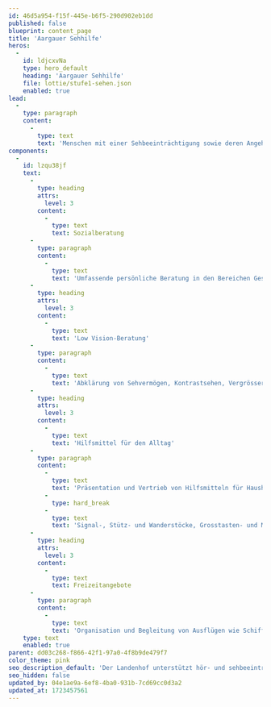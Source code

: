 ```yaml
---
id: 46d5a954-f15f-445e-b6f5-290d902eb1dd
published: false
blueprint: content_page
title: 'Aargauer Sehhilfe'
heros:
  -
    id: ldjcxvNa
    type: hero_default
    heading: 'Aargauer Sehhilfe'
    file: lottie/stufe1-sehen.json
    enabled: true
lead:
  -
    type: paragraph
    content:
      -
        type: text
        text: 'Menschen mit einer Sehbeeinträchtigung sowie deren Angehörige finden bei der Aargauer Sehhilfe folgende Angebote:'
components:
  -
    id: lzqu38jf
    text:
      -
        type: heading
        attrs:
          level: 3
        content:
          -
            type: text
            text: Sozialberatung
      -
        type: paragraph
        content:
          -
            type: text
            text: 'Umfassende persönliche Beratung in den Bereichen Gesundheit, Alltagsaktivitäten, Kommunikation, Beziehung, Mobilität, Arbeit, Sozialversicherungen, Finanzen, Wohnen und Freizeit, Vermitteln von Dienstleistungen und Angeboten wie beispielsweise Training für Orientierung und Mobilität sowie Lebenspraktische Fähigkeiten.'
      -
        type: heading
        attrs:
          level: 3
        content:
          -
            type: text
            text: 'Low Vision-Beratung'
      -
        type: paragraph
        content:
          -
            type: text
            text: 'Abklärung von Sehvermögen, Kontrastsehen, Vergrösserungsbedarf, Blendschutzbedarf und Lichtbedarf. Individuelles Ermitteln geeigneter optischer Hilfsmittel wie Lupenbrillen, Lupen, Bildschirmlesegeräte, Blendschutzgläser und Beleuchtung.'
      -
        type: heading
        attrs:
          level: 3
        content:
          -
            type: text
            text: 'Hilfsmittel für den Alltag'
      -
        type: paragraph
        content:
          -
            type: text
            text: 'Präsentation und Vertrieb von Hilfsmitteln für Haushalt, Alltag und Freizeit:'
          -
            type: hard_break
          -
            type: text
            text: 'Signal-, Stütz- und Wanderstöcke, Grosstasten- und Mobiltelefone, Uhren und Wecker, Küchen- und Personenwaage, Abspielgeräte für Hörbücher, Gesellschaftsspiele und vieles mehr.'
      -
        type: heading
        attrs:
          level: 3
        content:
          -
            type: text
            text: Freizeitangebote
      -
        type: paragraph
        content:
          -
            type: text
            text: 'Organisation und Begleitung von Ausflügen wie Schifffahrt, Lesung, Museumsbesuche.'
    type: text
    enabled: true
parent: dd03c268-f866-42f1-97a0-4f8b9de479f7
color_theme: pink
seo_description_default: 'Der Landenhof unterstützt hör- und sehbeeinträchtigte Kinder & Jugendliche in ihrem selbstbestimmten Leben durch Förderung ihrer Fähigkeiten & Entwicklung'
seo_hidden: false
updated_by: 04e1ae9a-6ef8-4ba0-931b-7cd69cc0d3a2
updated_at: 1723457561
---
```

